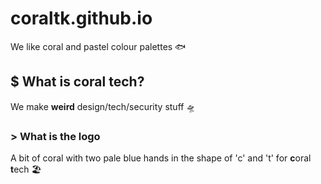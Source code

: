 # coraltk.github.io
We like coral and pastel colour palettes 🐟

## $ What is coral tech?

We make **weird** design/tech/security stuff 🛸

### > What is the logo

A bit of coral with two pale blue hands in the shape of 'c' and 't' for **c**oral **t**ech 🏖️
